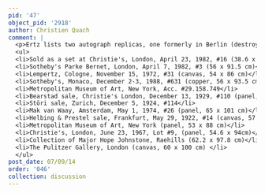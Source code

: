 ```yaml
---
pid: '47'
object_pid: '2918'
author: Christien Quach
comment: |
  <p>Ertz lists two autograph replicas, one formerly in Berlin (destroyed) and other formerly art market, Bonn; he also lists one copy in Marseille.  But again, boxes at RKD have lots of copies, many from series in places like Saltram House (copper, 57 x 91 cm), Burghley House (49.5 x 77.5 cm); other awful copies around art market:</p>
  <ul>
  <li>Sold as a set at Christie's, London, April 23, 1982, #16 (38.6 x 56.5 cm) as by J. van Balen, J. van Kessel and J. Brueghel the Younger</li>
  <li>Sotheby's Parke Bernet, London, April 7, 1982, #3 (56 x 91.5 cm)</li>
  <li>Lempertz, Cologne, November 15, 1972, #31 (canvas, 54 x 86 cm)</li>
  <li>Sotheby's, Monaco, December 2-3, 1988, #631 (copper, 56 x 93.5 cm)</li>
  <li>Metropolitan Museum of Art, New York, Acc. #29.158.749</li>
  <li>Bearstad sale, Christie's London, December 13, 1929, #110 (panel, 55.9 x 80 cm)</li>
  <li>Störi sale, Zurich, December 5, 1924, #114</li>
  <li>Mak van Waay, Amsterdam, May 1, 1974, #26 (panel, 65 x 101 cm)</li>
  <li>Helbing & Prestel sale, Frankfurt, May 29, 1922, #14 (canvas, 57 x 96 cm)</li>
  <li>Metropolitan Museum of Art, New York (panel, 53 x 88 cm)</li>
  <li>Christie's, London, June 23, 1967, Lot #9, (panel, 54.6 x 94cm)</li>
  <li>Collection of Major Hope Johnstone, Raehills (62.2 x 97.8 cm)</li>
  <li>The Pulitzer Gallery, London (canvas, 60 x 100 cm) </li>
  </ul>
post_date: 07/09/14
order: '046'
collection: discussion
---
```


